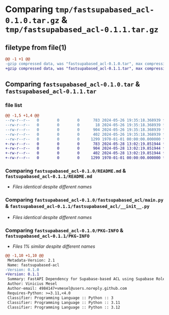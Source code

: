 # Comparing `tmp/fastsupabased_acl-0.1.0.tar.gz` & `tmp/fastsupabased_acl-0.1.1.tar.gz`

## filetype from file(1)

```diff
@@ -1 +1 @@
-gzip compressed data, was "fastsupabased_acl-0.1.0.tar", max compression
+gzip compressed data, was "fastsupabased_acl-0.1.1.tar", max compression
```

## Comparing `fastsupabased_acl-0.1.0.tar` & `fastsupabased_acl-0.1.1.tar`

### file list

```diff
@@ -1,5 +1,4 @@
--rw-r--r--   0        0        0      783 2024-05-26 19:35:18.368939 fastsupabased_acl-0.1.0/README.md
--rw-r--r--   0        0        0       18 2024-05-26 19:35:18.368939 fastsupabased_acl-0.1.0/fastsupabased_acl/__init__.py
--rw-r--r--   0        0        0      904 2024-05-26 19:35:18.368939 fastsupabased_acl-0.1.0/fastsupabased_acl/main.py
--rw-r--r--   0        0        0      402 2024-05-26 19:35:18.368939 fastsupabased_acl-0.1.0/pyproject.toml
--rw-r--r--   0        0        0     1299 1970-01-01 00:00:00.000000 fastsupabased_acl-0.1.0/PKG-INFO
+-rw-r--r--   0        0        0      783 2024-05-28 13:02:19.851944 fastsupabased_acl-0.1.1/README.md
+-rw-r--r--   0        0        0      904 2024-05-28 13:02:19.851944 fastsupabased_acl-0.1.1/fastsupabased_acl/__init__.py
+-rw-r--r--   0        0        0      402 2024-05-28 13:02:19.851944 fastsupabased_acl-0.1.1/pyproject.toml
+-rw-r--r--   0        0        0     1299 1970-01-01 00:00:00.000000 fastsupabased_acl-0.1.1/PKG-INFO
```

### Comparing `fastsupabased_acl-0.1.0/README.md` & `fastsupabased_acl-0.1.1/README.md`

 * *Files identical despite different names*

### Comparing `fastsupabased_acl-0.1.0/fastsupabased_acl/main.py` & `fastsupabased_acl-0.1.1/fastsupabased_acl/__init__.py`

 * *Files identical despite different names*

### Comparing `fastsupabased_acl-0.1.0/PKG-INFO` & `fastsupabased_acl-0.1.1/PKG-INFO`

 * *Files 1% similar despite different names*

```diff
@@ -1,10 +1,10 @@
 Metadata-Version: 2.1
 Name: fastsupabased-acl
-Version: 0.1.0
+Version: 0.1.1
 Summary: FastAPI Dependency for Supabase-based ACL using Supabase Roles
 Author: Vinicius Mesel
 Author-email: 4984147+vmesel@users.noreply.github.com
 Requires-Python: >=3.11,<4.0
 Classifier: Programming Language :: Python :: 3
 Classifier: Programming Language :: Python :: 3.11
 Classifier: Programming Language :: Python :: 3.12
```

